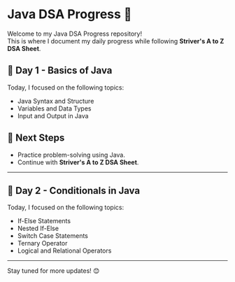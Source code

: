 # Java DSA Progress 🚀

Welcome to my Java DSA Progress repository!  
This is where I document my daily progress while following **Striver's A to Z DSA Sheet**.  

## 📅 Day 1 - Basics of Java
Today, I focused on the following topics:  
- Java Syntax and Structure
- Variables and Data Types
- Input and Output in Java

## 📖 Next Steps
- Practice problem-solving using Java.
- Continue with **Striver's A to Z DSA Sheet**.

---

## 📅 Day 2 - Conditionals in Java
Today, I focused on the following topics:
- If-Else Statements
- Nested If-Else
- Switch Case Statements
- Ternary Operator
- Logical and Relational Operators

---

Stay tuned for more updates! 😊
